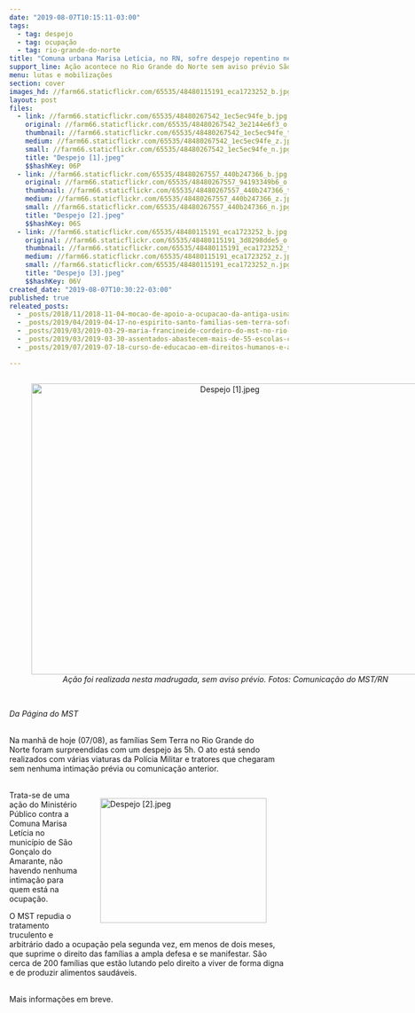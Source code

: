 ```yaml
---
date: "2019-08-07T10:15:11-03:00"
tags:
  - tag: despejo
  - tag: ocupação
  - tag: rio-grande-do-norte
title: "Comuna urbana Marisa Letícia, no RN, sofre despejo repentino nesta manhã"
support_line: Ação acontece no Rio Grande do Norte sem aviso prévio São Gonçalo do Amarante
menu: lutas e mobilizações
section: cover
images_hd: //farm66.staticflickr.com/65535/48480115191_eca1723252_b.jpg
layout: post
files:
  - link: //farm66.staticflickr.com/65535/48480267542_1ec5ec94fe_b.jpg
    original: //farm66.staticflickr.com/65535/48480267542_3e2144e6f3_o.jpg
    thumbnail: //farm66.staticflickr.com/65535/48480267542_1ec5ec94fe_t.jpg
    medium: //farm66.staticflickr.com/65535/48480267542_1ec5ec94fe_z.jpg
    small: //farm66.staticflickr.com/65535/48480267542_1ec5ec94fe_n.jpg
    title: "Despejo [1].jpeg"
    $$hashKey: 06P
  - link: //farm66.staticflickr.com/65535/48480267557_440b247366_b.jpg
    original: //farm66.staticflickr.com/65535/48480267557_94193349b6_o.jpg
    thumbnail: //farm66.staticflickr.com/65535/48480267557_440b247366_t.jpg
    medium: //farm66.staticflickr.com/65535/48480267557_440b247366_z.jpg
    small: //farm66.staticflickr.com/65535/48480267557_440b247366_n.jpg
    title: "Despejo [2].jpeg"
    $$hashKey: 06S
  - link: //farm66.staticflickr.com/65535/48480115191_eca1723252_b.jpg
    original: //farm66.staticflickr.com/65535/48480115191_3d8298dde5_o.jpg
    thumbnail: //farm66.staticflickr.com/65535/48480115191_eca1723252_t.jpg
    medium: //farm66.staticflickr.com/65535/48480115191_eca1723252_z.jpg
    small: //farm66.staticflickr.com/65535/48480115191_eca1723252_n.jpg
    title: "Despejo [3].jpeg"
    $$hashKey: 06V
created_date: "2019-08-07T10:30:22-03:00"
published: true
releated_posts:
  - _posts/2018/11/2018-11-04-mocao-de-apoio-a-ocupacao-da-antiga-usina-ariadnopolis-quilombo-campo-grande.md
  - _posts/2019/04/2019-04-17-no-espirito-santo-familias-sem-terra-sofrem-ameaca-de-despejo.md
  - _posts/2019/03/2019-03-29-maria-francineide-cordeiro-do-mst-no-rio-grande-do-norte-e-homenageada-com-premio-ana-floriana.md
  - _posts/2019/03/2019-03-30-assentados-abastecem-mais-de-55-escolas-com-alimentos-saudaveis-no-interior-do-rio-grande-do-norte.md
  - _posts/2019/07/2019-07-18-curso-de-educacao-em-direitos-humanos-e-acesso-a-terra-no-rio-grande-do-norte.md

---
```

<div style="text-align:center">
<figure class="image" style="display:inline-block"><img alt="Despejo [1].jpeg" height="525" src="//farm66.staticflickr.com/65535/48480267542_1ec5ec94fe_b.jpg" width="700" />
<figcaption><em>A&ccedil;&atilde;o foi realizada nesta madrugada, sem aviso pr&eacute;vio. Fotos: Comunica&ccedil;&atilde;o do MST/RN</em></figcaption>
</figure>
</div>

<p><br />
<em>Da P&aacute;gina do MST</em><br />
&nbsp;</p>

<p>Na manh&atilde; de hoje (07/08), as fam&iacute;lias Sem Terra no Rio Grande do Norte&nbsp;foram surpreendidas com um despejo &agrave;s 5h. O ato est&aacute; sendo realizados&nbsp;com v&aacute;rias viaturas da Pol&iacute;cia Militar e tratores que chegaram sem nenhuma&nbsp;intima&ccedil;&atilde;o pr&eacute;via&nbsp;ou comunica&ccedil;&atilde;o anterior.&nbsp;<br />
&nbsp;</p>

<figure class="image" style="float:right"><img alt="Despejo [2].jpeg" height="225" src="//farm66.staticflickr.com/65535/48480267557_440b247366_b.jpg" width="300" />
<figcaption></figcaption>
</figure>

<p>Trata-se de uma a&ccedil;&atilde;o do Minist&eacute;rio P&uacute;blico contra a Comuna Marisa Let&iacute;cia no munic&iacute;pio de S&atilde;o Gon&ccedil;alo do Amarante, n&atilde;o havendo nenhuma intima&ccedil;&atilde;o para quem est&aacute; na ocupa&ccedil;&atilde;o.&nbsp;</p>

<p>O MST repudia o tratamento truculento e arbitr&aacute;rio dado a ocupa&ccedil;&atilde;o pela segunda vez, em menos de dois meses, que suprime o direito das fam&iacute;lias a ampla defesa e se manifestar. S&atilde;o cerca de 200 fam&iacute;lias que est&atilde;o lutando pelo direito a viver de forma digna e de produzir alimentos saud&aacute;veis.</p>

<p><br />
Mais informa&ccedil;&otilde;es em breve.</p>
